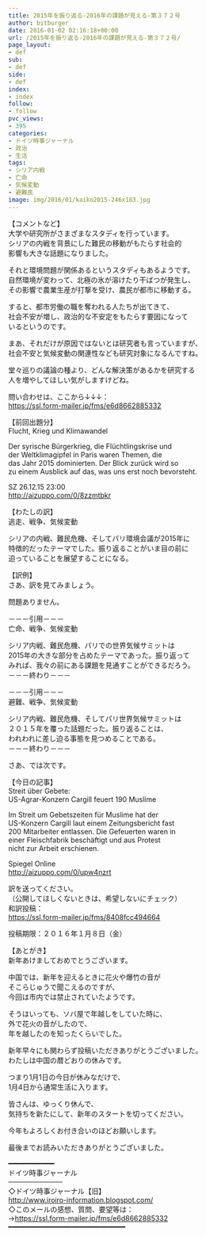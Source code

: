 ```yaml
---
title: 2015年を振り返る-2016年の課題が見える-第３７２号
author: bitburger
date: 2016-01-02 02:16:18+00:00
url: /2015年を振り返る-2016年の課題が見える-第３７２号/
page_layout:
- def
sub:
- def
side:
- def
index:
- index
follow:
- follow
pvc_views:
- 395
categories:
- ドイツ時事ジャーナル
- 政治
- 生活
tags:
- シリア内戦
- 亡命
- 気候変動
- 避難民
image: img/2016/01/kaiko2015-246x183.jpg
---
```

 

【コメントなど】  
大学や研究所がさまざまなスタディを行っています。  
シリアの内戦を背景にした難民の移動がもたらす社会的  
影響も大きな話題になりました。  
  
それと環境問題が関係あるというスタディもあるようです。  
自然環境が変わって、北極の氷が溶けたり干ばつが発生し、  
その影響で農業生産が打撃を受け、農民が都市に移動する。  
  
すると、都市労働の職を奪われる人たちが出てきて、  
社会不安が増し、政治的な不安定をもたらす要因になって  
いるというのです。  
  
まあ、それだけが原因ではないとは研究者も言っていますが、  
社会不安と気候変動の関連性なども研究対象になるんですね。  
  
堂々巡りの議論の種より、どんな解決策があるかを研究する  
人を増やしてほしい気がしますけどね。  
  
  
問い合わせは、ここから↓↓↓：  
<https://ssl.form-mailer.jp/fms/e6d8662885332>  
  
  
【前回出題分】  
Flucht, Krieg und Klimawandel  
  
Der syrische Bürgerkrieg, die Flüchtlingskrise und  
der Weltklimagipfel in Paris waren Themen, die  
das Jahr 2015 dominierten. Der Blick zurück wird so  
zu einem Ausblick auf das, was uns erst noch bevorsteht.  
  
SZ 26.12.15 23:00  
<http://aizuppo.com/0/8zzmtbkr>  
  
【わたしの訳】  
逃走、戦争、気候変動  
  
シリアの内戦、難民危機、そしてパリ環境会議が2015年に  
特徴的だったテーマでした。振り返ることがいま目の前に  
迫っていることを展望することになる。  
  
  
【訳例】  
さあ、訳を見てみましょう。  
  
問題ありません。  
  
－－－引用－－－  
亡命、戦争、気候変動  
  
シリア内戦、難民危機、パリでの世界気候サミットは  
2015年の大きな部分を占めたテーマであった。振り返って  
みれば、我々の前にある課題を見通すことができるだろう。  
－－－終わり－－－  
  
  
－－－引用－－－  
避難、戦争、気候変動  
  
シリア内戦、難民危機、そしてパリ世界気候サミットは  
２０１５年を覆った話題だった。振り返ることは、  
われわれに差し迫る事態を見つめることである。  
－－－終わり－－－  
  
  
さあ、では次です。  
  
【今日の記事】  
Streit über Gebete:  
US-Agrar-Konzern Cargill feuert 190 Muslime  
  
Im Streit um Gebetszeiten für Muslime hat der  
US-Konzern Cargill laut einem Zeitungsbericht fast  
200 Mitarbeiter entlassen. Die Gefeuerten waren in  
einer Fleischfabrik beschäftigt und aus Protest  
nicht zur Arbeit erschienen.  
  
Spiegel Online  
<http://aizuppo.com/0/upw4nzrt>  
  
訳を送ってください。  
（公開してほしくないときは、希望しないにチェック）  
和訳投稿：  
 <https://ssl.form-mailer.jp/fms/8408fcc494664>  
  
投稿期限：２０１６年１月８日（金）  
  
【あとがき】  
新年あけましておめでとうございます。  
  
中国では、新年を迎えるときに花火や爆竹の音が  
そこらじゅうで聞こえるのですが、  
今回は市内では禁止されていたようです。  
  
そうはいっても、ソバ屋で年越しをしていた時に、  
外で花火の音がしたので、  
年を越したのを知ったくらいでした。  
  
新年早々にも関わらず投稿いただきありがとうございました。  
わたしは中国の暦どおりの休みです。  
  
つまり1月1日の今日が休みなだけで、  
1月4日から通常生活に入ります。  
  
皆さんは、ゆっくり休んで、  
気持ちを新たにして、新年のスタートを切ってください。  
  
今年もよろしくお付き合いのほどお願いします。  
  
  
最後までお読みいただきありがとうございました。  
  
  
━━━━━━━━━━━  
ドイツ時事ジャーナル  
───────────  
◇ドイツ時事ジャーナル【旧】  
<http://www.iroiro-information.blogspot.com/>  
◇このメールの感想、質問、要望等は：  
-><https://ssl.form-mailer.jp/fms/e6d8662885332>  
━━━━━━━━━━━━━━━━━━━━━━━━━━━━
